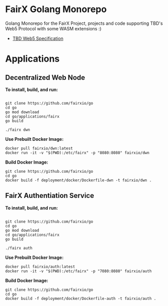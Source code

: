 # FairX Golang Monorepo
Golang Monorepo for the FairX Project, projects and code supporting TBD's Web5 Protocol with some WASM extensions :)

* [TBD Web5 Specification](https://developer.tbd.website/projects/web5/)


# Applications

## Decentralized Web Node

**To install, build, and run:**

```shell

git clone https://github.com/fairxio/go
cd go
go mod download
cd go/applications/fairx
go build

./fairx dwn

```

**Use Prebuilt Docker Image:**

```shell
docker pull fairxio/dwn:latest
docker run -it -v "$(PWD):/etc/fairx" -p "8080:8080" fairxio/dwn
```

**Build Docker Image:**

```shell
git clone https://github.com/fairxio/go
cd go
docker build -f deployment/docker/Dockerfile-dwn -t fairxio/dwn .
```


## FairX Authentiation Service

**To install, build, and run:**

```shell

git clone https://github.com/fairxio/go
cd go
go mod download
cd go/applications/fairx
go build

./fairx auth

```

**Use Prebuilt Docker Image:**

```shell
docker pull fairxio/auth:latest
docker run -it -v "$(PWD):/etc/fairx" -p "7080:8080" fairxio/auth
```

**Build Docker Image:**

```shell
git clone https://github.com/fairxio/go
cd go
docker build -f deployment/docker/Dockerfile-auth -t fairxio/auth .
```